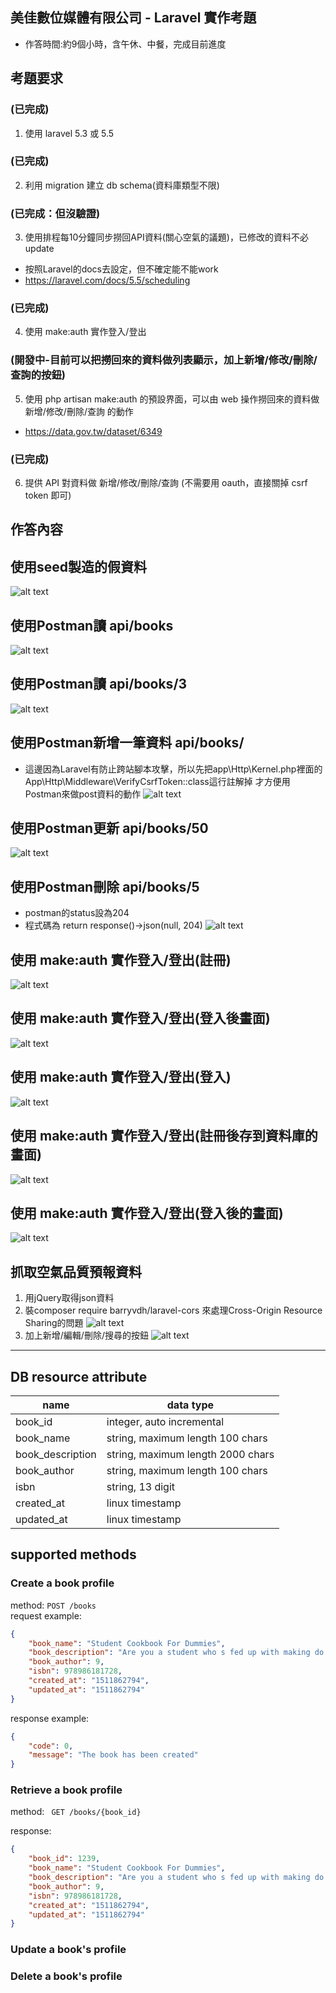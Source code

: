 ## 美佳數位媒體有限公司 - Laravel 實作考題
* 作答時間:約9個小時，含午休、中餐，完成目前進度
## 考題要求
### (已完成) 
1. 使用 laravel 5.3 或 5.5
### (已完成) 
2. 利用 migration 建立 db schema(資料庫類型不限)
### (已完成：但沒驗證)
3. 使用排程每10分鐘同步撈回API資料(關心空氣的議題)，已修改的資料不必update
* 按照Laravel的docs去設定，但不確定能不能work
* https://laravel.com/docs/5.5/scheduling
### (已完成) 
4. 使用 make:auth 實作登入/登出
### (開發中-目前可以把撈回來的資料做列表顯示，加上新增/修改/刪除/查詢的按鈕)
5. 使用 php artisan make:auth 的預設界面，可以由 web 操作撈回來的資料做 新增/修改/刪除/查詢 的動作
* https://data.gov.tw/dataset/6349
### (已完成)
6. 提供 API 對資料做 新增/修改/刪除/查詢 (不需要用 oauth，直接關掉 csrf token 即可)

## 作答內容
## 使用seed製造的假資料
![alt text](https://github.com/monkeypg/monkeypg.github.io/blob/master/img/books-API/db-data.png)

## 使用Postman讀 api/books
![alt text](https://github.com/monkeypg/monkeypg.github.io/blob/master/img/books-API/books.png)

## 使用Postman讀 api/books/3
![alt text](https://github.com/monkeypg/monkeypg.github.io/blob/master/img/books-API/get-book-id.png)

## 使用Postman新增一筆資料 api/books/
- 這邊因為Laravel有防止跨站腳本攻擊，所以先把app\Http\Kernel.php裡面的App\Http\Middleware\VerifyCsrfToken::class這行註解掉
才方便用Postman來做post資料的動作
![alt text](https://github.com/monkeypg/monkeypg.github.io/blob/master/img/books-API/post-books.png)

## 使用Postman更新 api/books/50
![alt text](https://github.com/monkeypg/monkeypg.github.io/blob/master/img/books-API/put-book-id.png)

## 使用Postman刪除 api/books/5
- postman的status設為204
- 程式碼為 return response()->json(null, 204)
![alt text](https://github.com/monkeypg/monkeypg.github.io/blob/master/img/books-API/del-book-id.png)

## 使用 make:auth 實作登入/登出(註冊)
![alt text](https://github.com/monkeypg/monkeypg.github.io/blob/master/img/restful-api/register.png)

## 使用 make:auth 實作登入/登出(登入後畫面)
![alt text](https://github.com/monkeypg/monkeypg.github.io/blob/master/img/restful-api/logined-in.png)

## 使用 make:auth 實作登入/登出(登入)
![alt text](https://github.com/monkeypg/monkeypg.github.io/blob/master/img/restful-api/login.png)

## 使用 make:auth 實作登入/登出(註冊後存到資料庫的畫面)
![alt text](https://github.com/monkeypg/monkeypg.github.io/blob/master/img/restful-api/db_users_data.png)

## 使用 make:auth 實作登入/登出(登入後的畫面)
![alt text](https://github.com/monkeypg/monkeypg.github.io/blob/master/img/restful-api/login-name.png)

## 抓取空氣品質預報資料
1. 用jQuery取得json資料
2. 裝composer require barryvdh/laravel-cors 來處理Cross-Origin Resource Sharing的問題
![alt text](https://github.com/monkeypg/monkeypg.github.io/blob/master/img/restful-api/list.png)
3. 加上新增/編輯/刪除/搜尋的按鈕
![alt text](https://github.com/monkeypg/monkeypg.github.io/blob/master/img/restful-api/ui-button.png)

***

## DB resource attribute

| name             | data type                         |
| ---------------- | --------------------------------- |
| book_id          | integer, auto incremental         |
| book_name        | string, maximum length 100 chars  |
| book_description | string, maximum length 2000 chars |
| book_author      | string, maximum length 100 chars  |
| isbn             | string, 13 digit                 |
| created_at       | linux timestamp                   |
| updated_at       | linux timestamp                   |

## supported methods
### Create a book profile
method: `POST /books`  
request example:  
```json  
{
    "book_name": "Student Cookbook For Dummies",
    "book_description": "Are you a student who s fed up with making do with greasy food and monotonous ingredients? A parent who worries about your son or daughter s mounting tendency to nip to the fast–food van at all times of the day",
    "book_author": 9,
    "isbn": 978986181728,
    "created_at": "1511862794",
    "updated_at": "1511862794"
}
```

response example:  
```json  
{
    "code": 0,
    "message": "The book has been created"
}
```

### Retrieve a book profile
method: `
GET /books/{book_id}`

response:
```json  
{
    "book_id": 1239,
    "book_name": "Student Cookbook For Dummies",
    "book_description": "Are you a student who s fed up with making do with greasy food and monotonous ingredients? A parent who worries about your son or daughter s mounting tendency to nip to the fast–food van at all times of the day",
    "book_author": 9,
    "isbn": 978986181728,
    "created_at": "1511862794",
    "updated_at": "1511862794"
}
```

### Update a book's profile

### Delete a book's profile

